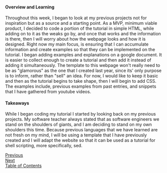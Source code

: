 #### Overview and Learning
Throughout this week, I began to look at my previous projects not for inspiration but as a source and a starting point. As a MVP, minimum viable product, I decided to code a portion of the tutorial in simple HTML, while adding on to it as the weaks go by, and once that works and the information is there, then I will worry about how the webpage looks and how it is designed. Right now my main focus, is ensuring that I can accumulate information and create examples so that they can be implemented on the tutorial. 
I began adding examples and explanations on a google document. It is easier to collect enough to create a tutorial and then add it instead of adding it simultaneously. The template to this webpage won't really need to be as "glamorous" as the one that I created last year, since its' only purpose is to inform, rather than "sell" an idea. For now, I would like to keep it basic and then as the tutorial begins to take shape, then I will begin to add CSS. The examples include, previous examples from past entries, and snippets that I have gathered from youtube videos.  



#### Takeaways
While I began coding my tutorial I started by looking back on my previous projects. My software teacher always stated that as software engineers we stand on the shoulders of giants, and I am deciding to stand on my own shoulders this time. Because previous languages that we have learned are not fresh on my mind, I will be using a template that I have previously created and I will adapt the website so that it can be used as a tutorial for shell scripting, more specifically, sed.<br>

[Previous](/aprilTwentyseven.md)<br>
[Next](/mayEleven.md)<br>
[Table of Contents](/readme.md)